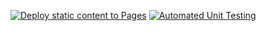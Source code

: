 [![Deploy static content to Pages](https://github.com/petternikolai/social-media-client/actions/workflows/pages.yml/badge.svg)](https://github.com/petternikolai/social-media-client/actions/workflows/pages.yml)
[![Automated Unit Testing](https://github.com/petternikolai/social-media-client/actions/workflows/unit-test.yml/badge.svg)](https://github.com/petternikolai/social-media-client/actions/workflows/unit-test.yml)
